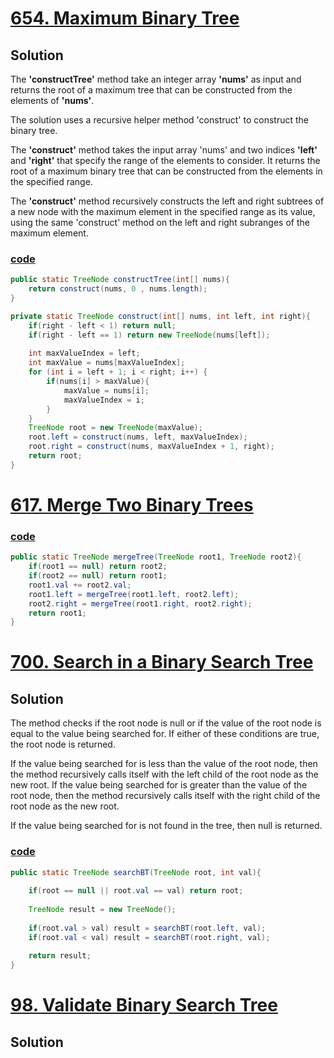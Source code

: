 # [654. Maximum Binary Tree](https://leetcode.com/problems/maximum-binary-tree/)

## Solution
The **'constructTree'** method take an integer array **'nums'** as input and returns
the root of a maximum tree that can be constructed from the elements
of **'nums'**.

The solution uses a recursive helper method 'construct' to construct the binary tree.

The **'construct'** method takes the input array 'nums' and two indices
**'left'** and **'right'** that specify the range of the elements to consider.
It returns the root of a maximum binary tree that can be constructed from the elements in the specified range.

The **'construct'** method recursively constructs the left and right subtrees
of a new node with the maximum element in the specified range as its
value, using the same 'construct' method on the left and right subranges
of the maximum element.

### [code](../../src/main/java/day16_20/Day20T654MaximumBinaryTree.java)
```java
public static TreeNode constructTree(int[] nums){
    return construct(nums, 0 , nums.length);
}

private static TreeNode construct(int[] nums, int left, int right){
    if(right - left < 1) return null;
    if(right - left == 1) return new TreeNode(nums[left]);
    
    int maxValueIndex = left;
    int maxValue = nums[maxValueIndex];
    for (int i = left + 1; i < right; i++) {
        if(nums[i] > maxValue){
            maxValue = nums[i];
            maxValueIndex = i;
        }
    }
    TreeNode root = new TreeNode(maxValue);
    root.left = construct(nums, left, maxValueIndex);
    root.right = construct(nums, maxValueIndex + 1, right);
    return root;
}
```

# [617. Merge Two Binary Trees](https://leetcode.com/problems/merge-two-binary-trees/)

### [code](../../src/main/java/day16_20/Day20T617MergeTwoBinaryTrees.java)

```java
public static TreeNode mergeTree(TreeNode root1, TreeNode root2){
    if(root1 == null) return root2;
    if(root2 == null) return root1;
    root1.val += root2.val;
    root1.left = mergeTree(root1.left, root2.left);
    root2.right = mergeTree(root1.right, root2.right);
    return root1;
}
```

# [700. Search in a Binary Search Tree](https://leetcode.com/problems/search-in-a-binary-search-tree/)

## Solution

The method checks if the root node is null or if the value of the root node is equal to the value being searched for. If either of these conditions are true, the root node is returned.

If the value being searched for is less than the value of the root node, then the method recursively calls itself with the left child of the root node as the new root. If the value being searched for is greater than the value of the root node, then the method recursively calls itself with the right child of the root node as the new root.

If the value being searched for is not found in the tree, then null is returned.
### [code](../../src/main/java/day16_20/Day20T700SearchInABinarySearchTree.java)
```java
public static TreeNode searchBT(TreeNode root, int val){
    
    if(root == null || root.val == val) return root;
    
    TreeNode result = new TreeNode();
    
    if(root.val > val) result = searchBT(root.left, val);
    if(root.val < val) result = searchBT(root.right, val);
    
    return result;
}
```

# [98. Validate Binary Search Tree](https://leetcode.com/problems/validate-binary-search-tree/)

## Solution
